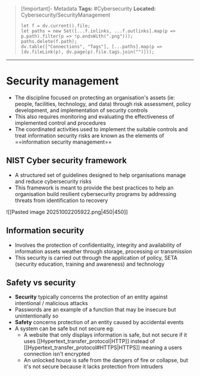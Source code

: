 > [!important]- Metadata
> **Tags:** #Cybersecurity 
> **Located:** Cybersecurity/SecurityManagement
> ```dataviewjs
> let f = dv.current().file;
> let paths = new Set([...f.inlinks, ...f.outlinks].map(p => p.path).filter(p => !p.endsWith(".png")));
> paths.delete(f.path);
> dv.table(["Connections", "Tags"], [...paths].map(p => [dv.fileLink(p), dv.page(p).file.tags.join("")]));
> ```

___
# Security management
- The discipline focused on protecting an organisation's assets (ie: people, facilities, technology, and data) through risk assessment, policy development, and implementation of security controls
- This also requires monitoring and evaluating the effectiveness of implemented control and procedures 
- The coordinated activities used to implement the suitable controls and treat information security risks are known as the elements of ==information security management==
## NIST Cyber security framework
- A structured set of guidelines designed to help organisations manage and reduce cybersecurity risks
- This framework is meant to provide the best practices to help an organisation build resilient cybersecurity programs by addressing threats from identification to recovery

![[Pasted image 20251002205922.png|450|450]]

## Information security
- Involves the protection of confidentiality, integrity and availability of information assets weather through storage, processing or transmission
- This security is carried out through the application of policy, SETA (security education, training and awareness) and technology
## Safety vs security
- **Security** typically concerns the protection of an entity against intentional  / malicious attacks
- Passwords are an example of a function that may be insecure but unintentionally so 
- **Safety** concerns protection of an entity caused by accidental events
- A system can be safe but not secure eg:
	- A website that only displays information is safe, but not secure if it uses [[Hypertext_transfer_protocol|HTTP]] instead of [[Hypertext_transfer_protocol#HTTPS|HTTPS]] meaning a users connection isn't encrypted 
	- An unlocked house is safe from the dangers of fire or collapse, but it's not secure because it lacks protection from intruders
